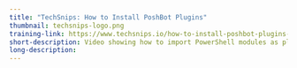```yaml
---
title: "TechSnips: How to Install PoshBot Plugins"
thumbnail: techsnips-logo.png
training-link: https://www.techsnips.io/how-to-install-poshbot-plugins-coming-soon
short-description: Video showing how to import PowerShell modules as plugins in PoshBot.
long-description:
---
```

